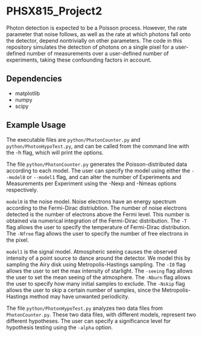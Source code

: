 # PHSX815_Project2

Photon detection is expected to be a Poisson process. However, the rate parameter that noise follows, as well as the rate at which photons fall onto the detector, depend nontrivially on other parameters. The code in this repository simulates the detection of photons on a single pixel for a user-defined number of measurements over a user-defined number of experiments, taking these confounding factors in account.

## Dependencies

- matplotlib
- numpy
- scipy

## Example Usage

The executable files are `python/PhotonCounter.py` and `python/PhotonHypoTest.py`, and can be called from the command line with the -h flag, which will print the options.

The file `python/PhotonCounter.py` generates the Poisson-distributed data according to each model. The user can specify the model using either the `--model0` or `--model1` flag, and can alter the number of Experiments and Measurements per Experiment using the -Nexp and -Nmeas options respectively.

`model0` is the noise model. Noise electrons have an energy spectrum according to the Fermi-Dirac distriubtion. The number of noise electrons detected is the number of electrons above the Fermi level. This number is obtained via numerical integration of the Fermi-Dirac distribution. The `-T` flag allows the user to specify the temperature of Fermi-Dirac distribution. The `-Nfree` flag allows the user to specify the number of free electrons in the pixel.

`model1` is the signal model. Atmospheric seeing causes the observed intensity of a point source to dance around the detector. We model this by sampling the Airy disk using Metropolis-Hastings sampling. The `-I0` flag allows the user to set the max intensity of starlight. The `-seeing` flag allows the user to set the mean seeing of the atmosphere. The `-Nburn` flag allows the user to specify how many initial samples to exclude. The `-Nskip` flag allows the user to skip a certain number of samples, since the Metropolis-Hastings method may have unwanted periodicity.

The file `python/PhotonHypoTest.py` analyzes two data files from `PhotonCounter.py`. These two data files, with different models, represent two different hypotheses. The user can specify a significance level for hypothesis testing using the `-alpha` option.
